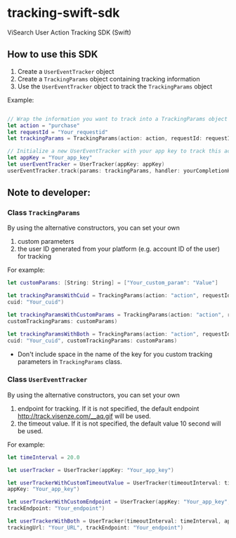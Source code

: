 # tracking-swift-sdk
ViSearch User Action Tracking SDK (Swift)

## How to use this SDK
1. Create a `UserEventTracker` object
2. Create a `TrackingParams` object containing tracking information
3. Use the `UserEventTracker` object to track the `TrackingParams` object

Example:
```swift

// Wrap the information you want to track into a TrackingParams object
let action = "purchase"
let requestId = "Your_requestid"
let trackingParams = TrackingParams(action: action, requestId: requestId)

// Initialize a new UserEventTracker with your app key to track this action
let appKey = "Your_app_key"
let userEventTracker = UserTracker(appKey: appKey)
userEventTracker.track(params: trackingParams, handler: yourCompletionHandler)

```

## Note to developer: 

### Class `TrackingParams`
By using the alternative constructors, you can set your own
1. custom parameters 
2. the user ID generated from your platform 
(e.g. account ID of the user) for tracking 

For example:
```swift
let customParams: [String: String] = ["Your_custom_param": "Value"]

let trackingParamsWithCuid = TrackingParams(action: "action", requestId: "Your_request_id",
cuid: "Your_cuid")  

let trackingParamsWithCustomParams = TrackingParams(action: "action", requestId: "Your_request_id", 
customTrackingParams: customParams)

let trackingParamsWithBoth = TrackingParams(action: "action", requestId: "Your_request_id",
cuid: "Your_cuid", customTrackingParams: customParams)
```
- Don't include space in the name of the key for you custom tracking parameters in `TrackingParams` class. 

### Class `UserEventTracker`
By using the alternative constructors, you can set your own
1. endpoint for tracking. If it is not specified, the default endpoint http://track.visenze.com/__aq.gif will be used.
2. the timeout value. If it is not specified, the default value 10 second will be used.

For example:
```swift
let timeInterval = 20.0

let userTracker = UserTracker(appKey: "Your_app_key")

let userTrackerWithCustomTimeoutValue = UserTracker(timeoutInterval: timeInterval, 
appKey: "Your_app_key")

let userTrackerWithCustomEndpoint = UserTracker(appKey: "Your_app_key", trackingUrl: "Your_URL",
trackEndpoint: "Your_endpoint")

let userTrackerWithBoth = UserTracker(timeoutInterval: timeInterval, appKey: "Your_app_key",
trackingUrl: "Your_URL", trackEndpoint: "Your_endpoint")
```
